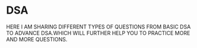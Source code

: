 # DSA
HERE I AM SHARING DIFFERENT TYPES OF QUESTIONS FROM BASIC DSA TO ADVANCE DSA.WHICH WILL FURTHER HELP YOU TO PRACTICE MORE AND MORE QUESTIONS.

